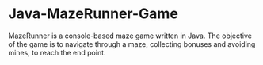 # Java-MazeRunner-Game
MazeRunner is a console-based maze game written in Java. The objective of the game is to navigate through a maze, collecting bonuses and avoiding mines, to reach the end point.
